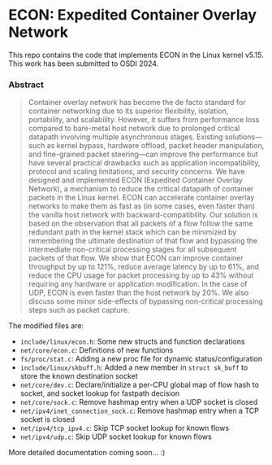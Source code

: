 # ECON: Expedited Container Overlay Network

This repo contains the code that implements ECON in the Linux kernel v5.15.
This work has been submitted to OSDI 2024.

### Abstract

> Container overlay network has become the de facto standard for container networking due to its superior flexibility, isolation, portability, and scalability. However, it suffers from performance loss compared to bare-metal host network due to prolonged critical datapath involving multiple asynchronous stages. Existing solutions—such as kernel bypass, hardware offload, packet header manipulation, and fine-grained packet steering—can improve the performance but have several practical drawbacks such as application incompatibility, protocol and scaling limitations, and security concerns. We have designed and implemented ECON (Expedited Container Overlay Network), a mechanism to reduce the critical datapath of container packets in the Linux kernel. ECON can accelerate container overlay networks to make them as fast as (in some cases, even faster than) the vanilla host network with backward-compatibility. Our solution is based on the observation that all packets of a flow follow the same redundant path in the kernel stack which can be minimized by remembering the ultimate destination of that flow and bypassing the intermediate non-critical processing stages for all subsequent packets of that flow. We show that ECON can improve container throughput by up to 121%, reduce average latency by up to 61%, and reduce the CPU usage for packet processing by up to 43% without requiring any hardware or application modification. In the case of UDP, ECON is even faster than the host network by 20%. We also discuss some minor side-effects of bypassing non-critical processing steps such as packet capture.


The modified files are:

* `include/linux/econ.h`: Some new structs and function declarations
* `net/core/econ.c`: Definitions of new functions
* `fs/proc/stat.c`: Adding a new proc file for dynamic status/configuration
* `include/linux/skbuff.h`: Added a new member in `struct sk_buff` to store the known destination socket
* `net/core/dev.c`: Declare/initialize a per-CPU global map of flow hash to socket, and socket lookup for fastpath decision
* `net/core/sock.c`: Remove hashmap entry when a UDP socket is closed
* `net/ipv4/inet_connection_sock.c`: Remove hashmap entry when a TCP socket is closed
* `net/ipv4/tcp_ipv4.c`: Skip TCP socket lookup for known flows
* `net/ipv4/udp.c`: Skip UDP socket lookup for known flows


More detailed documentation coming soon... :)
